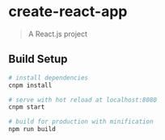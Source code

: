 # create-react-app

> A React.js project

## Build Setup

``` bash
# install dependencies
cnpm install

# serve with hot reload at localhost:8080
cnpm start

# build for production with minification
npm run build
```

